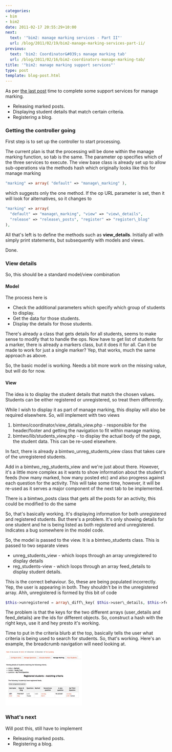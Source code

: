 ```yaml
---
categories:
- bim
- bim2
date: 2011-02-17 20:55:29+10:00
next:
  text: '"bim2: manage marking services - Part II"'
  url: /blog/2011/02/19/bim2-manage-marking-services-part-ii/
previous:
  text: 'bim2: Coordinator&#039;s manage marking tab'
  url: /blog/2011/02/16/bim2-coordinators-manage-marking-tab/
title: '"bim2: manage marking support services"'
type: post
template: blog-post.html
---
```

As per [the last post](/blog/2011/02/16/bim2-coordinators-manage-marking-tab/) time to complete some support services for manage marking.

- Releasing marked posts.
- Displaying student details that match certain criteria.
- Registering a blog.

### Getting the controller going

First step is to set up the controller to start processing.

The current plan is that the processing will be done within the manage marking function, so tab is the same. The parameter op specifies which of the three services to execute. The view base class is already set up to allow sub-operations via the methods hash which originally looks like this for manage marking 
```php
"marking" => array( "default" => "manage\_marking" ),
``` 
which suggests only the one method. If the op URL parameter is set, then it will look for alternatives, so it changes to 
```php
"marking" => array( 
  "default" => "manage\_marking", "view" => "view\_details", 
  "release" => "release\_posts", "register" => "register\_blog" 
),
```

All that's left is to define the methods such as **view\_details**. Initially all with simply print statements, but subsequently with models and views.

Done.

### View details

So, this should be a standard model/view combination

#### Model

The process here is

- Check the additional parameters which specify which group of students to display.
- Get the data for those students.
- Display the details for those students.

There's already a class that gets details for all students, seems to make sense to modify that to handle the ops. Now have to get list of students for a marker, there is already a markers class, but it does it for all. Can it be made to work for just a single marker? Yep, that works, much the same approach as above.

So, the basic model is working. Needs a bit more work on the missing value, but will do for now.

#### View

The idea is to display the student details that match the chosen values. Students can be either registered or unregistered, so treat them differently.

While I wish to display it as part of manage marking, this display will also be required elsewhere. So, will implement with two views

1. bimtwo/coordinator/view\_details\_view.php - responsible for the header/footer and getting the navigation to fit within manage marking.
2. bimtwo/lib/students\_view.php - to display the actual body of the page, the student data. This can be re-used elsewhere.

In fact, there is already a bimtwo\_unreg\_students\_view class that takes care of the unregistered students.

Add in a bimtwo\_reg\_students\_view and we're just about there. However, it's a little more complex as it wants to show information about the student's feeds (how many marked, how many posted etc) and also progress against each question for the activity. This will take some time, however, it will be re-used as it serves a major component of the next tab to be implemented.

There is a bimtwo\_posts class that gets all the posts for an activity, this could be modified to do the same

So, that's basically working. It's displaying information for both unregistered and registered students. But there's a problem. It's only showing details for one student and he is being listed as both registered and unregistered. Indicates a bug somewhere in the model code.

So, the model is passed to the view. It is a bimtwo\_students class. This is passed to two separate views

- unreg\_students\_view - which loops through an array unregistered to display details
- reg\_students-view - which loops through an array feed\_details to display student details.

This is the correct behaviour. So, these are being populated incorrectly. Yep, the user is appearing in both. They shouldn't be in the unregistered array. Ahh, unregistered is formed by this bit of code 
```php 
$this->unregistered = array\_diff\_key( $this->user\_details, $this->feed\_details ); 
```

The problem is that the keys for the two different arrays (user\_details and feed\_details) are the ids for different objects. So, construct a hash with the right keys, use it and hey presto it's working.

Time to put in the criteria blurb at the top, basically tells the user what criteria is being used to search for students. So, that's working. Here's an example, the breadcrumb navigation will need looking at.

[![bim2: View details](images/5452716083_e2129e08cf_m.jpg)](http://www.flickr.com/photos/david_jones/5452716083/)

### What's next

Will post this, still have to implement

- Releasing marked posts.
- Registering a blog.